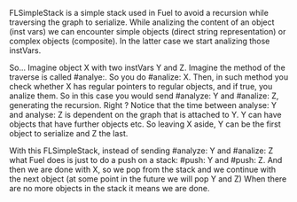 FLSimpleStack is a simple stack used in Fuel to avoid a recursion while traversing the graph to serialize. While analizing the content of an object (inst vars) we can encounter simple objects (direct string representation) or complex objects (composite). In the latter case we start analizing those instVars.So... Imagine object X with two instVars Y and Z. Imagine the method of the traverse is called #analye:.  So you do #analize: X.  Then, in such method you check whether X has regular pointers to regular objects, and if true, you analize them. So in this case you would send #analyze: Y and #analize: Z, generating the recursion. Right ?  Notice that the time between analyse: Y and analyse: Z is dependent on the graph that is attached to Y. Y can have objects that have further objects etc. So leaving X aside, Y can be the first object to serialize and Z the last.With this FLSimpleStack, instead of sending #analyze: Y and #analize: Z  what Fuel does is just to do a push on a stack:   #push: Y  and #push: Z. And then we are done with X, so we pop from the stack and we continue with the next object (at some point in the future we will pop Y and Z) When there are no more objects in the stack it means we are done. 